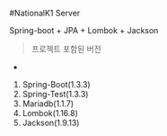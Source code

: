 

#NationalK1 Server 

Spring-boot + JPA + Lombok + Jackson

> 프로젝트 포함된 버전 
-
1. Spring-Boot(1.3.3)
2. Spring-Test(1.3.3)
3. Mariadb(1.1.7)
4. Lombok(1.16.8)
5. Jackson(1.9.13)

